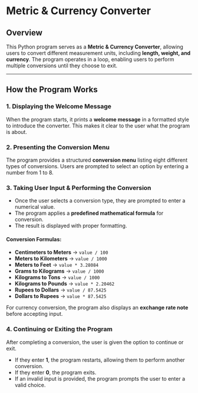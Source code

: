 # Metric & Currency Converter  

## Overview  
This Python program serves as a **Metric & Currency Converter**, allowing users to convert different measurement units, including **length, weight, and currency**. The program operates in a loop, enabling users to perform multiple conversions until they choose to exit.  

---

## How the Program Works  

### 1. Displaying the Welcome Message  
When the program starts, it prints a **welcome message** in a formatted style to introduce the converter. This makes it clear to the user what the program is about.  

### 2. Presenting the Conversion Menu  
The program provides a structured **conversion menu** listing eight different types of conversions. Users are prompted to select an option by entering a number from 1 to 8.  

### 3. Taking User Input & Performing the Conversion  
- Once the user selects a conversion type, they are prompted to enter a numerical value.  
- The program applies a **predefined mathematical formula** for conversion.  
- The result is displayed with proper formatting.  

#### Conversion Formulas:
- **Centimeters to Meters** → `value / 100`  
- **Meters to Kilometers** → `value / 1000`  
- **Meters to Feet** → `value * 3.28084`  
- **Grams to Kilograms** → `value / 1000`  
- **Kilograms to Tons** → `value / 1000`  
- **Kilograms to Pounds** → `value * 2.20462`  
- **Rupees to Dollars** → `value / 87.5425`  
- **Dollars to Rupees** → `value * 87.5425`  

For currency conversion, the program also displays an **exchange rate note** before accepting input.  

### 4. Continuing or Exiting the Program  
After completing a conversion, the user is given the option to continue or exit.  
- If they enter **1**, the program restarts, allowing them to perform another conversion.  
- If they enter **0**, the program exits.  
- If an invalid input is provided, the program prompts the user to enter a valid choice.  

